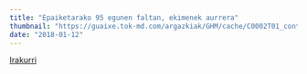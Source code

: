 ```yaml
---
title: "Epaiketarako 95 egunen faltan, ekimenek aurrera"
thumbnail: "https://guaixe.tok-md.com/argazkiak/GHM/cache/C0002T01_content.JPG"
date: "2018-01-12"
---
```

[Irakurri](https://guaixe.eus/altsasu/1515690186174-epaiketarako-95-egunen-faltan-ekimenek-aurrera)
